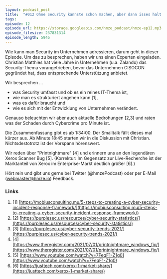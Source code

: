 ```yaml
---
layout: podcast_post
title:  "#012 Ohne Security kannste schon machen, aber dann isses halt ..."
tags:
episode: 12
episode_url: https://storage.googleapis.com/hmze_podcast/hmze-ep12.mp3
episode_filesize: 237831314
episode_length: 5946
---
```


Wie kann man Security im Unternehmen adressieren, darum geht in dieser Episode. Um das zu besprechen, haben wir uns einen Experten eingeladen. Christian Matthies hat viele Jahre in Unternehmen (u.a. Zalando) das Security-Thema vorangetrieben, bevor das Unternehmen CISOCON gegründet hat, dass entsprechende Unterstützung anbietet.

Wir besprechen ...
* was Security umfasst und ob es ein reines IT-Thema ist,
* wie man es strukturiert angehen kann [1],
* was es dafür braucht und
* wie es sich mit der Entwicklung von Unternehmen verändert.

Genauso beleuchten wir aber auch aktuelle Bedrohungen [2,3] und raten was der Schaden durch Cybercrime pro Minute ist.

Die Zusammenfassung gibt es ab 1:34:00. Der Smalltalk fällt dieses mal kürzer aus. Ab Minute 18:45 starten wir in die Diskussion mit Christian. Nichtsdestotrotz ist der Vorspann hörenswert.

Wir reden über "Printnightmare" [4] und erinnern uns an den legendären Xerox Scanner Bug [5]. (Korrektur: Im Gegensatz zur Live-Recherche ist der Marktanteil von Xerox im Enterprise-Markt deutlich größer [6].)

Hört rein und gibt uns gerne bei Twitter (@hmzePodcast) oder per E-Mail (webmaster@hmze.io) Feedback.

### Links ###
1. [1] [https://mobiusconsulting.mu/5-steps-to-creating-a-cyber-security-incident-response-framework/](https://mobiusconsulting.mu/5-steps-to-creating-a-cyber-security-incident-response-framework/)
2. [2] [https://purplesec.us/resources/cyber-security-statistics/](https://purplesec.us/resources/cyber-security-statistics/)
3. [3] [https://purplesec.us/cyber-security-trends-2021/](https://purplesec.us/cyber-security-trends-2021/)
4. [4] [https://www.theregister.com/2021/07/01/printnightmare_windows_fix/](https://www.theregister.com/2021/07/01/printnightmare_windows_fix/)
5. [5] [https://www.youtube.com/watch?v=7FeqF1-Z1g0](https://www.youtube.com/watch?v=7FeqF1-Z1g0)
6. [6] [https://justtech.com/xerox-1-market-share/](https://justtech.com/xerox-1-market-share/)